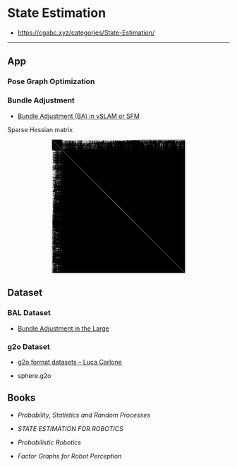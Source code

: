 # State Estimation

* https://cgabc.xyz/categories/State-Estimation/

---

## App

### Pose Graph Optimization

### Bundle Adjustment

* [Bundle Adjustment (BA) in vSLAM or SFM](https://cgabc.xyz/posts/8693e4e/)

Sparse Hessian matrix

<p align="center">
  <img src="img/mat_H.png" style="width:60%"/>
</p>


## Dataset

###  BAL Dataset

* [Bundle Adjustment in the Large](https://grail.cs.washington.edu/projects/bal/)

###  g2o Dataset

* [g2o format datasets – Luca Carlone](https://lucacarlone.mit.edu/datasets/)

* sphere.g2o


## Books

* *Probability, Statistics and Random Processes*

* *STATE ESTIMATION FOR ROBOTICS*

* *Probabilistic Robotics*

* *Factor Graphs for Robot Perception*
